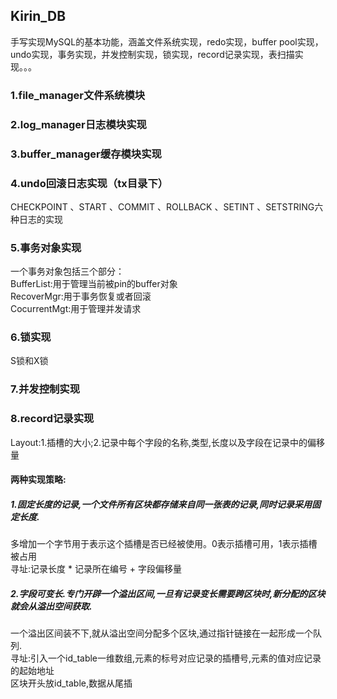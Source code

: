 ## Kirin_DB

手写实现MySQL的基本功能，涵盖文件系统实现，redo实现，buffer pool实现，undo实现，事务实现，并发控制实现，锁实现，record记录实现，表扫描实现。。。

### 1.file_manager文件系统模块

### 2.log_manager日志模块实现

### 3.buffer_manager缓存模块实现

### 4.undo回滚日志实现（tx目录下）

CHECKPOINT 、START 、COMMIT 、ROLLBACK 、SETINT 、SETSTRING六种日志的实现

### 5.事务对象实现

一个事务对象包括三个部分：
</br>
BufferList:用于管理当前被pin的buffer对象
</br>
RecoverMgr:用于事务恢复或者回滚
</br>
CocurrentMgt:用于管理并发请求

### 6.锁实现
S锁和X锁

### 7.并发控制实现

### 8.record记录实现
Layout:1.插槽的大小;2.记录中每个字段的名称,类型,长度以及字段在记录中的偏移量
</br>
#### 两种实现策略:
##### 1.固定长度的记录,一个文件所有区块都存储来自同一张表的记录,同时记录采用固定长度.
多增加一个字节用于表示这个插槽是否已经被使用。0表示插槽可用，1表示插槽被占用
</br>
寻址:记录长度 * 记录所在编号 + 字段偏移量
##### 2.字段可变长.专门开辟一个溢出区间,一旦有记录变长需要跨区块时,新分配的区块就会从溢出空间获取.
一个溢出区间装不下,就从溢出空间分配多个区块,通过指针链接在一起形成一个队列.
</br>
寻址:引入一个id_table一维数组,元素的标号对应记录的插槽号,元素的值对应记录的起始地址
</br>
区块开头放id_table,数据从尾插